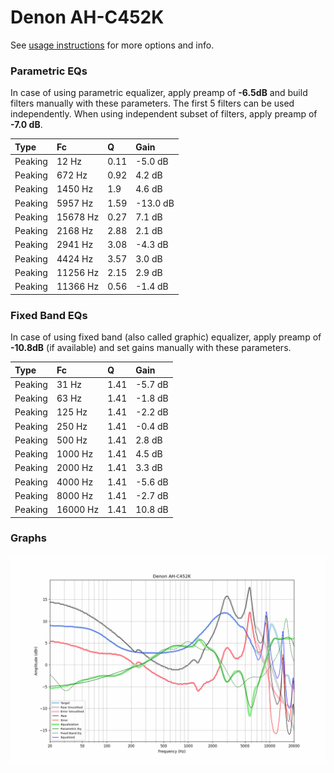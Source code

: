 # Denon AH-C452K
See [usage instructions](https://github.com/jaakkopasanen/AutoEq#usage) for more options and info.

### Parametric EQs
In case of using parametric equalizer, apply preamp of **-6.5dB** and build filters manually
with these parameters. The first 5 filters can be used independently.
When using independent subset of filters, apply preamp of **-7.0 dB**.

| Type    | Fc       |    Q | Gain     |
|:--------|:---------|:-----|:---------|
| Peaking | 12 Hz    | 0.11 | -5.0 dB  |
| Peaking | 672 Hz   | 0.92 | 4.2 dB   |
| Peaking | 1450 Hz  | 1.9  | 4.6 dB   |
| Peaking | 5957 Hz  | 1.59 | -13.0 dB |
| Peaking | 15678 Hz | 0.27 | 7.1 dB   |
| Peaking | 2168 Hz  | 2.88 | 2.1 dB   |
| Peaking | 2941 Hz  | 3.08 | -4.3 dB  |
| Peaking | 4424 Hz  | 3.57 | 3.0 dB   |
| Peaking | 11256 Hz | 2.15 | 2.9 dB   |
| Peaking | 11366 Hz | 0.56 | -1.4 dB  |

### Fixed Band EQs
In case of using fixed band (also called graphic) equalizer, apply preamp of **-10.8dB**
(if available) and set gains manually with these parameters.

| Type    | Fc       |    Q | Gain    |
|:--------|:---------|:-----|:--------|
| Peaking | 31 Hz    | 1.41 | -5.7 dB |
| Peaking | 63 Hz    | 1.41 | -1.8 dB |
| Peaking | 125 Hz   | 1.41 | -2.2 dB |
| Peaking | 250 Hz   | 1.41 | -0.4 dB |
| Peaking | 500 Hz   | 1.41 | 2.8 dB  |
| Peaking | 1000 Hz  | 1.41 | 4.5 dB  |
| Peaking | 2000 Hz  | 1.41 | 3.3 dB  |
| Peaking | 4000 Hz  | 1.41 | -5.6 dB |
| Peaking | 8000 Hz  | 1.41 | -2.7 dB |
| Peaking | 16000 Hz | 1.41 | 10.8 dB |

### Graphs
![](./Denon%20AH-C452K.png)